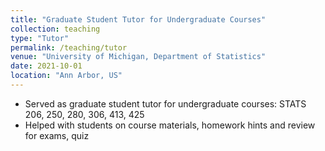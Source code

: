 ```yaml
---
title: "Graduate Student Tutor for Undergraduate Courses"
collection: teaching
type: "Tutor"
permalink: /teaching/tutor
venue: "University of Michigan, Department of Statistics"
date: 2021-10-01
location: "Ann Arbor, US"
---
```


- Served as graduate student tutor for undergraduate courses: STATS 206, 250, 280, 306, 413, 425
- Helped with students on course materials, homework hints and review for exams, quiz
